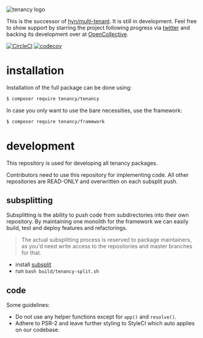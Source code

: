 ![tenancy logo](https://avatars3.githubusercontent.com/u/33319474?s=50&v=4)

This is the successor of [hyn/multi-tenant](https://github.com/hyn/multi-tenant). It is still
in development. Feel free to show support by starring the project
following progress via [twitter](https://twitter.com/laraveltenancy) and
backing its development over at [OpenCollective](https://opencollective.com/tenancy).

[![CircleCI](https://circleci.com/gh/tenancy/tenancy.svg?style=svg)](https://circleci.com/gh/tenancy/tenancy)
[![codecov](https://codecov.io/gh/tenancy/tenancy/branch/master/graph/badge.svg)](https://codecov.io/gh/tenancy/tenancy)

# installation

Installation of the full package can be done using:

```bash
$ composer require tenancy/tenancy
```

In case you only want to use the bare necessities, use the framework:

```bash
$ composer require tenancy/framework
```

# development

This repository is used for developing all tenancy packages.

Contributors need to use this repository for implementing code. All other repositories
are READ-ONLY and overwritten on each subsplit push.

## subsplitting

Subsplitting is the ability to push code from subdirectories into their own repository.
By maintaining one monolith for the framework we can easily build, test and deploy
features and refactorings.

> The actual subsplitting process is reserved to package maintainers, as you'd
need write access to the repositories and master branches for that.

- install [subsplit](https://github.com/dflydev/git-subsplit)
- run `bash build/tenancy-split.sh`

## code

Some guidelines:

- Do not use any helper functions except for `app()` and `resolve()`.
- Adhere to PSR-2 and leave further styling to StyleCI which auto applies on our codebase.
